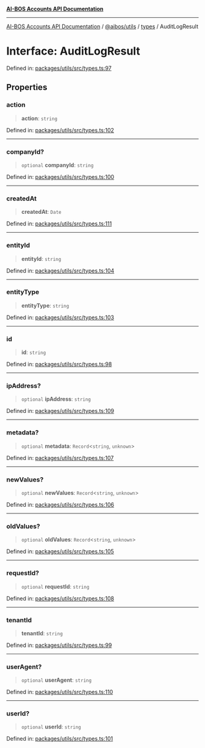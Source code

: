 [**AI-BOS Accounts API Documentation**](../../../../README.md)

***

[AI-BOS Accounts API Documentation](../../../../README.md) / [@aibos/utils](../../README.md) / [types](../README.md) / AuditLogResult

# Interface: AuditLogResult

Defined in: [packages/utils/src/types.ts:97](https://github.com/pohlai88/accounts/blob/48103fb36d28b2b9bfb33472b6de2f719773cde9/packages/utils/src/types.ts#L97)

## Properties

### action

> **action**: `string`

Defined in: [packages/utils/src/types.ts:102](https://github.com/pohlai88/accounts/blob/48103fb36d28b2b9bfb33472b6de2f719773cde9/packages/utils/src/types.ts#L102)

***

### companyId?

> `optional` **companyId**: `string`

Defined in: [packages/utils/src/types.ts:100](https://github.com/pohlai88/accounts/blob/48103fb36d28b2b9bfb33472b6de2f719773cde9/packages/utils/src/types.ts#L100)

***

### createdAt

> **createdAt**: `Date`

Defined in: [packages/utils/src/types.ts:111](https://github.com/pohlai88/accounts/blob/48103fb36d28b2b9bfb33472b6de2f719773cde9/packages/utils/src/types.ts#L111)

***

### entityId

> **entityId**: `string`

Defined in: [packages/utils/src/types.ts:104](https://github.com/pohlai88/accounts/blob/48103fb36d28b2b9bfb33472b6de2f719773cde9/packages/utils/src/types.ts#L104)

***

### entityType

> **entityType**: `string`

Defined in: [packages/utils/src/types.ts:103](https://github.com/pohlai88/accounts/blob/48103fb36d28b2b9bfb33472b6de2f719773cde9/packages/utils/src/types.ts#L103)

***

### id

> **id**: `string`

Defined in: [packages/utils/src/types.ts:98](https://github.com/pohlai88/accounts/blob/48103fb36d28b2b9bfb33472b6de2f719773cde9/packages/utils/src/types.ts#L98)

***

### ipAddress?

> `optional` **ipAddress**: `string`

Defined in: [packages/utils/src/types.ts:109](https://github.com/pohlai88/accounts/blob/48103fb36d28b2b9bfb33472b6de2f719773cde9/packages/utils/src/types.ts#L109)

***

### metadata?

> `optional` **metadata**: `Record`\<`string`, `unknown`\>

Defined in: [packages/utils/src/types.ts:107](https://github.com/pohlai88/accounts/blob/48103fb36d28b2b9bfb33472b6de2f719773cde9/packages/utils/src/types.ts#L107)

***

### newValues?

> `optional` **newValues**: `Record`\<`string`, `unknown`\>

Defined in: [packages/utils/src/types.ts:106](https://github.com/pohlai88/accounts/blob/48103fb36d28b2b9bfb33472b6de2f719773cde9/packages/utils/src/types.ts#L106)

***

### oldValues?

> `optional` **oldValues**: `Record`\<`string`, `unknown`\>

Defined in: [packages/utils/src/types.ts:105](https://github.com/pohlai88/accounts/blob/48103fb36d28b2b9bfb33472b6de2f719773cde9/packages/utils/src/types.ts#L105)

***

### requestId?

> `optional` **requestId**: `string`

Defined in: [packages/utils/src/types.ts:108](https://github.com/pohlai88/accounts/blob/48103fb36d28b2b9bfb33472b6de2f719773cde9/packages/utils/src/types.ts#L108)

***

### tenantId

> **tenantId**: `string`

Defined in: [packages/utils/src/types.ts:99](https://github.com/pohlai88/accounts/blob/48103fb36d28b2b9bfb33472b6de2f719773cde9/packages/utils/src/types.ts#L99)

***

### userAgent?

> `optional` **userAgent**: `string`

Defined in: [packages/utils/src/types.ts:110](https://github.com/pohlai88/accounts/blob/48103fb36d28b2b9bfb33472b6de2f719773cde9/packages/utils/src/types.ts#L110)

***

### userId?

> `optional` **userId**: `string`

Defined in: [packages/utils/src/types.ts:101](https://github.com/pohlai88/accounts/blob/48103fb36d28b2b9bfb33472b6de2f719773cde9/packages/utils/src/types.ts#L101)
